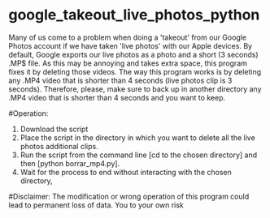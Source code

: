 # google_takeout_live_photos_python
Many of us come to a problem when doing a 'takeout' from our Google Photos account if we have taken 'live photos' with our Apple devices.
By default, Google exports our live photos as a photo and a short (3 seconds) .MP$ file. As this may be annoying and takes extra space, this program fixes it by deleting those videos.
The way this program works is by deleting any .MP4 video that is shorter than 4 seconds (live photos clip is 3 seconds). Therefore, please, make sure to back up in another directory any .MP4 video that is shorter than 4 seconds and you want to keep.

#Operation:
1) Download the script
2) Place the script in the directory in which you want to delete all the live photos additional clips.
3) Run the script from the command line [cd to the chosen directory] and then [python borrar_mp4.py].
4) Wait for the process to end without interacting with the chosen directory,

#Disclaimer:
The modification or wrong operation of this program could lead to permanent loss of data. You to your own risk
